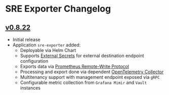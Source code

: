 <!--
SPDX-FileCopyrightText: (C) 2025 Intel Corporation
SPDX-License-Identifier: Apache-2.0
-->

# SRE Exporter Changelog

## [v0.8.22](https://github.com/open-edge-platform/o11y-sre-exporter/tree/v0.8.22)

- Initial release
- Application `sre-exporter` added:
  - Deployable via Helm Chart
  - Supports [External Secrets](https://external-secrets.io/latest/) for external destination endpoint configuration
  - Exports data via [Prometheus Remote-Write Protocol](https://prometheus.io/docs/specs/remote_write_spec/)
  - Processing and export done via dependent [OpenTelemetry Collector](https://opentelemetry.io/docs/collector/)
  - Multitenancy support with management endpoint exposed via `gRPC`
  - Configurable metric collection from `Grafana Mimir` and `Vault` instances
